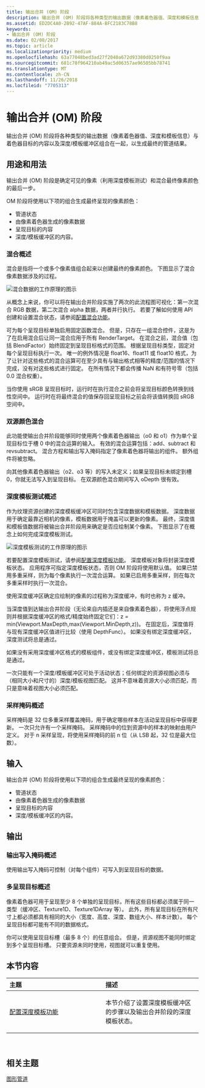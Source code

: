 ```yaml
---
title: 输出合并 (OM) 阶段
description: 输出合并 (OM) 阶段将各种类型的输出数据（像素着色器值、深度和模板信息）与着色器目标的内容以及深度/模板缓冲区组合在一起，以生成最终的管道结果。
ms.assetid: ED2DC4A0-2B92-47AF-884A-BFC2183C78B8
keywords:
- 输出合并 (OM) 阶段
ms.date: 02/08/2017
ms.topic: article
ms.localizationpriority: medium
ms.openlocfilehash: 63a77048bed3ad27f2040a672d93380d0250f9aa
ms.sourcegitcommit: 681c70f964210ab49ac5d06357ae96505bb78741
ms.translationtype: MT
ms.contentlocale: zh-CN
ms.lasthandoff: 11/26/2018
ms.locfileid: "7705313"
---
```

# <a name="output-merger-om-stage"></a>输出合并 (OM) 阶段


输出合并 (OM) 阶段将各种类型的输出数据（像素着色器值、深度和模板信息）与着色器目标的内容以及深度/模板缓冲区组合在一起，以生成最终的管道结果。

## <a name="span-idpurpose-and-usesspanspan-idpurpose-and-usesspanspan-idpurpose-and-usesspanpurpose-and-uses"></a><span id="Purpose-and-uses"></span><span id="purpose-and-uses"></span><span id="PURPOSE-AND-USES"></span>用途和用法


输出合并 (OM) 阶段是确定可见的像素（利用深度模板测试）和混合最终像素颜色的最后一步。

OM 阶段将使用以下项的组合生成最终呈现的像素颜色：

-   管道状态
-   由像素着色器生成的像素数据
-   呈现目标的内容
-   深度/模板缓冲区的内容。

### <a name="span-idblending-overviewspanspan-idblending-overviewspanspan-idblending-overviewspanblending-overview"></a><span id="Blending-overview"></span><span id="blending-overview"></span><span id="BLENDING-OVERVIEW"></span>混合概述

混合是指将一个或多个像素值组合起来以创建最终的像素颜色。 下图显示了混合像素数据涉及的过程。

![混合数据的工作原理的图示](images/d3d10-blend-state.png)

从概念上来说，你可以将在输出合并阶段实施了两次的此流程图可视化：第一次混合 RGB 数据，第二次混合 alpha 数据，两者并行执行。 若要了解如何使用 API 创建和设置混合状态，请参阅[配置混合功能](https://msdn.microsoft.com/library/windows/desktop/bb205072)。

可为每个呈现目标单独启用固定函数混合。 但是，只存在一组混合控件，这是为了在启用混合后让同一混合应用于所有 RenderTarget。 在混合之前，混合值（包括 BlendFactor）始终固定到呈现目标格式的范围。 根据呈现目标类型，固定对每个呈现目标执行一次。 唯一的例外情况是 float16、float11 或 float10 格式，为了让针对这些格式的混合运算可在至少具有与输出格式相等的精度/范围的情况下完成，没有对这些格式进行固定。 在所有情况下都会传播 NaN 和有符号零（包括 0.0 混合权重）。

当你使用 sRGB 呈现目标时，运行时在执行混合之前会将呈现目标颜色转换到线性空间中。 运行时在将最终混合的值保存回呈现目标之前会将该值转换回 sRGB 空间中。

### <a name="span-iddual-source-color-blendingspanspan-iddual-source-color-blendingspanspan-iddual-source-color-blendingspandual-source-color-blending"></a><span id="Dual-source-color-blending"></span><span id="dual-source-color-blending"></span><span id="DUAL-SOURCE-COLOR-BLENDING"></span>双源颜色混合

此功能使输出合并阶段能够同时使用两个像素着色器输出（o0 和 o1）作为单个呈现目标位于槽 0 中的混合运算的输入。 有效的混合运算包括：add、subtract 和 revsubtract。 混合方程和输出写入掩码指定了像素着色器将输出的组件。 额外组件将被忽略。

向其他像素着色器输出（o2、o3 等）的写入未定义；如果呈现目标未绑定到槽 0，你就无法写入到呈现目标。 在双源颜色混合期间写入 oDepth 很有效。

### <a name="span-iddepth-stencil-testspanspan-iddepth-stencil-testspanspan-iddepth-stencil-testspandepth-stencil-testing-overview"></a><span id="Depth-Stencil-Test"></span><span id="depth-stencil-test"></span><span id="DEPTH-STENCIL-TEST"></span>深度模板测试概述

作为纹理资源创建的深度模板缓冲区可同时包含深度数据和模板数据。 深度数据用于确定最靠近相机的像素，模板数据用于掩盖可以更新的像素。 最终，深度值和模板值数据将被输出合并阶段用来确定是否应绘制某个像素。 下图显示了在概念上如何完成深度模板测试。

![深度模板测试的工作原理的图示](images/d3d10-depth-stencil-test.png)

若要配置深度模板测试，请参阅[配置深度模板功能](configuring-depth-stencil-functionality.md)。 深度模板对象将封装深度模板状态。 应用程序可指定深度模板状态，否则 OM 阶段将使用默认值。 如果已禁用多重采样，则为每个像素执行一次混合运算。 如果已启用多重采样，则在每次多重采样时执行一次混合。

使用深度缓冲区确定应绘制的像素的过程称为深度缓冲，有时也称为 z 缓冲。

当深度值到达输出合并阶段（无论来自内插还是来自像素着色器），将使用浮点规则并根据深度缓冲区的格式/精度始终固定它们：z = min(Viewport.MaxDepth,max(Viewport.MinDepth,z))。 在固定后，深度值将与现有深度缓冲区值进行比较（使用 DepthFunc）。 如果没有绑定深度缓冲区，深度测试将总是通过。

如果没有采用深度缓冲区格式的模板组件，或没有绑定深度缓冲区，模板测试将总是通过。

一次只能有一个深度/模板缓冲区可处于活动状态；任何绑定的资源视图必须与（相同大小和尺寸的）深度/模板视图匹配。 这并不意味着资源大小必须匹配，而只是意味着视图大小必须匹配。

### <a name="span-idsample-maskspanspan-idsample-maskspanspan-idsample-maskspansample-mask-overview"></a><span id="Sample-Mask"></span><span id="sample-mask"></span><span id="SAMPLE-MASK"></span>采样掩码概述

采样掩码是 32 位多重采样覆盖掩码，用于确定哪些样本在活动呈现目标中获得更新。 一次只允许有一个采样掩码。 采样掩码中的位到资源中的样本的映射由用户定义。 对于 n 采样呈现，将使用采样掩码的前 n 位（从 LSB 起，32 位是最大位数）。

## <a name="span-idinputspanspan-idinputspanspan-idinputspaninput"></a><span id="Input"></span><span id="input"></span><span id="INPUT"></span>输入


输出合并 (OM) 阶段将使用以下项的组合生成最终呈现的像素颜色：

-   管道状态
-   由像素着色器生成的像素数据
-   呈现目标的内容
-   深度/模板缓冲区的内容。

## <a name="span-idoutputspanspan-idoutputspanspan-idoutputspanoutput"></a><span id="Output"></span><span id="output"></span><span id="OUTPUT"></span>输出


### <a name="span-idoutput-write-mask-overviewspanspan-idoutput-write-mask-overviewspanspan-idoutput-write-mask-overviewspanoutput-write-mask-overview"></a><span id="Output-write-mask-overview"></span><span id="output-write-mask-overview"></span><span id="OUTPUT-WRITE-MASK-OVERVIEW"></span>输出写入掩码概述

使用输出写入掩码可控制（对每个组件）可写入到呈现目标的数据。

### <a name="span-idmultiple-render-targets-overviewspanspan-idmultiple-render-targets-overviewspanspan-idmultiple-render-targets-overviewspanmultiple-render-targets-overview"></a><span id="Multiple-render-targets-overview"></span><span id="multiple-render-targets-overview"></span><span id="MULTIPLE-RENDER-TARGETS-OVERVIEW"></span>多呈现目标概述

像素着色器可用于呈现至少 8 个单独的呈现目标，所有这些目标都必须属于同一类型（缓冲区、Texture1D、Texture1DArray 等）。 此外，所有呈现目标在所有尺寸上都必须都具有相同的大小（宽度、高度、深度、数组大小、样本计数）。 每个呈现目标都可能有不同的数据格式。

你可以使用呈现目标槽（最多 8 个）的任意组合。 但是，资源视图不能同时绑定到多个呈现目标槽。 只要资源未同时使用，视图就可以重复使用。

## <a name="span-idin-this-sectionspanin-this-section"></a><span id="in-this-section"></span>本节内容


<table>
<colgroup>
<col width="50%" />
<col width="50%" />
</colgroup>
<thead>
<tr class="header">
<th align="left">主题</th>
<th align="left">描述</th>
</tr>
</thead>
<tbody>
<tr class="odd">
<td align="left"><p><a href="configuring-depth-stencil-functionality.md">配置深度模板功能</a></p></td>
<td align="left"><p>本节介绍了设置深度模板缓冲区的步骤以及输出合并阶段的深度模板状态。</p></td>
</tr>
</tbody>
</table>

 

## <a name="span-idrelated-topicsspanrelated-topics"></a><span id="related-topics"></span>相关主题


[图形管道](graphics-pipeline.md)

 

 




